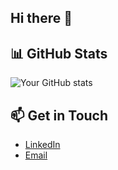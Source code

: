 ## Hi there 👋

## 📊 GitHub Stats

![Your GitHub stats](https://github-readme-stats.vercel.app/api?username=alexmeert&show_icons=true&hide_border=true&count_private=true)

## 📫 Get in Touch

- [LinkedIn](https://www.linkedin.com/in/yourprofile/)
- [Email](mailto:youremail@example.com)
